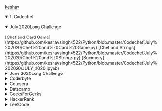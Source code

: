 [keshav](https://www.google.com)

<details open>
<summary>1. Codechef</summary>
<br>
  
  <details open>
  <summary>July 2020Long Challenge</summary>
  <br>
      [Chef and Card Game](https://github.com/keshavsingh4522/Python/blob/master/Codechef/July%202020/Chef%20and%20Card%20Game.py)
      [Chef and Strings](https://github.com/keshavsingh4522/Python/blob/master/Codechef/July%202020/Chef%20and%20Strings.py)
      [Summery](https://github.com/keshavsingh4522/Python/blob/master/Codechef/July%202020/JULY_2020.ipynb)
  </details>
  
  <details>
  <summary>June 2020Long Challenge</summary>
  <br>
    ke
  </details>
</details>

<details>
<summary>Coderbyte</summary>
<br>
  ke
</details>

<details>
<summary>Coursera</summary>
<br>
  ke
</details>

<details>
<summary>Datacamp</summary>
<br>
  ke
</details>

<details>
<summary>GeeksForGeeks</summary>
<br>
  ke
</details>

<details>
<summary>HackerRank</summary>
<br>
  ke
</details>

<details>
<summary>LeetCode</summary>
<br>
  ke
</details>
